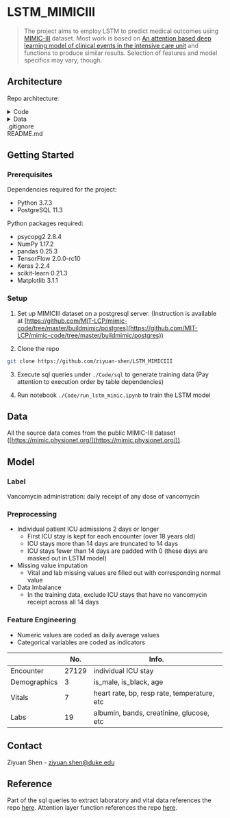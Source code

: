 # LSTM_MIMICIII
> The project aims to employ LSTM to predict medical outcomes using [MIMIC-III](https://mimic.physionet.org/) dataset. Most work is based on [An attention based deep learning model of clinical events in the intensive care unit](https://doi.org/10.1371/journal.pone.0211057) and functions to produce similar results. Selection of features and model specifics may vary, though.

## Architecture

Repo architecture:

<details><summary>Code</summary><blockquote>
&nbsp;&nbsp;&nbsp;&nbsp;run_lstm_mimic.ipynb&nbsp;&nbsp;&nbsp;&nbsp;//LSTM model training
<details><summary>sql</summary>
&nbsp;&nbsp;&nbsp;&nbsp;&nbsp;&nbsp;&nbsp;&nbsp;cohort.sql&nbsp;&nbsp;&nbsp;&nbsp;//extract cohort from icustays</br>
&nbsp;&nbsp;&nbsp;&nbsp;&nbsp;&nbsp;&nbsp;&nbsp;design_matrix_padded.sql&nbsp;&nbsp;&nbsp;&nbsp;//combine all features and labels to a design matrix that is padded to 14-day ICU stay</br>
&nbsp;&nbsp;&nbsp;&nbsp;&nbsp;&nbsp;&nbsp;&nbsp;labs.sql&nbsp;&nbsp;&nbsp;&nbsp;//extract laboratory features from labevents</br>
&nbsp;&nbsp;&nbsp;&nbsp;&nbsp;&nbsp;&nbsp;&nbsp;van_label_padded.sql&nbsp;&nbsp;&nbsp;&nbsp;//pad vancomycin receipt label to 14 days for each ICU stay</br>
&nbsp;&nbsp;&nbsp;&nbsp;&nbsp;&nbsp;&nbsp;&nbsp;van_label.sql&nbsp;&nbsp;&nbsp;&nbsp;//generate daily vancomycin receipt label</br>
&nbsp;&nbsp;&nbsp;&nbsp;&nbsp;&nbsp;&nbsp;&nbsp;vitals.sql&nbsp;&nbsp;&nbsp;&nbsp;//extract vital features from chartevents</br>
</details>
</blockquote></details>
<details><summary>Data</summary><blockquote>
rnn_cohort.csv<br/>
rnn_design_matrix_padded.csv<br/>
rnn_labs.csv<br/>
rnn_van_label_padded.csv<br/>
rnn_van_label.csv<br/>
rnn_vitals.csv<br/>
</blockquote></details>
.gitignore<br/>
README.md

## Getting Started

### Prerequisites

Dependencies required for the project:
<ul>
<li>Python 3.7.3</li>
<li>PostgreSQL 11.3</li>
</ul>

Python packages required:
<ul>
<li>psycopg2 2.8.4</li>
<li>NumPy 1.17.2</li>
<li>pandas 0.25.3</li>
<li>TensorFlow 2.0.0-rc10</li>
<li>Keras 2.2.4</li>
<li>scikit-learn 0.21.3</li>
<li>Matplotlib 3.1.1</li>
</ul>

### Setup

1. Set up MIMICIII dataset on a postgresql server. (Instruction is available at [https://github.com/MIT-LCP/mimic-code/tree/master/buildmimic/postgres](https://github.com/MIT-LCP/mimic-code/tree/master/buildmimic/postgres))

2. Clone the repo

```sh
git clone https://github.com/ziyuan-shen/LSTM_MIMICIII
```

3. Execute sql queries under `./Code/sql` to generate training data (Pay attention to execution order by table dependencies)

4. Run notebook `./Code/run_lstm_mimic.ipynb` to train the LSTM model

## Data

All the source data comes from the public MIMIC-III dataset ([https://mimic.physionet.org/](https://mimic.physionet.org/)).

## Model

### Label

Vancomycin administration: daily receipt of any dose of vancomycin

### Preprocessing

* Individual patient ICU admissions 2 days or longer
    * First ICU stay is kept for each encounter (over 18 years old)
    * ICU stays more than 14 days are truncated to 14 days
    * ICU stays fewer than 14 days are padded with 0 (these days are masked out in LSTM model)
* Missing value imputation
    * Vital and lab missing values are filled out with corresponding normal value
* Data Imbalance
    * In the training data, exclude ICU stays that have no vancomycin receipt across all 14 days


### Feature Engineering

* Numeric values are coded as daily average values
* Categorical variables are coded as indicators

&nbsp;| No. | Info.
--- | --- | ---
Encounter | 27129 | individual ICU stay
Demographics | 3 | is_male, is_black, age
Vitals | 7 | heart rate, bp, resp rate, temperature, etc
Labs | 19 | albumin, bands, creatinine, glucose, etc

## Contact

Ziyuan Shen - ziyuan.shen@duke.edu

## Reference

Part of the sql queries to extract laboratory and vital data references the repo [here](https://github.com/alistairewj/mortality-prediction). Attention layer function references the repo [here](https://github.com/deepak-kaji/mimic-lstm).